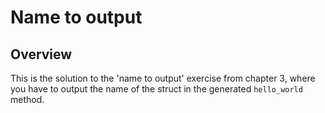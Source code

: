 # Name to output

## Overview

This is the solution to the 'name to output' exercise from chapter 3, where you
have to output the name of the struct in the generated `hello_world` method.
